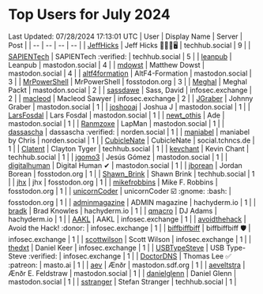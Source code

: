 # Top Users for July 2024
Last Updated: 07/28/2024 17:13:01 UTC
| User | Display Name | Server | Post |
| -- | -- | -- | -- |
| [JeffHicks](https://techhub.social/@JeffHicks) | Jeff Hicks 🐶🎼🍷🖥️ | techhub.social | 9 |
| [SAPIENTech](https://techhub.social/@SAPIENTech) | SAPIENTech :verified: | techhub.social | 5 |
| [leanpub](https://mastodon.social/@leanpub) | Leanpub | mastodon.social | 4 |
| [mdowst](https://mastodon.social/@mdowst) | Matthew Dowst | mastodon.social | 4 |
| [altf4formation](https://mastodon.social/@altf4formation) | AltF4-Formation | mastodon.social | 3 |
| [MrPowerShell](https://fosstodon.org/@MrPowerShell) | MrPowerShell | fosstodon.org | 3 |
| [Meghal](https://mastodon.social/@Meghal) | Meghal Packt | mastodon.social | 2 |
| [sassdawe](https://infosec.exchange/@sassdawe) | Sass, David | infosec.exchange | 2 |
| [macleod](https://infosec.exchange/@macleod) | Macleod Sawyer | infosec.exchange | 2 |
| [JGraber](https://mastodon.social/@JGraber) | Johnny Graber | mastodon.social | 1 |
| [joshooaj](https://mastodon.social/@joshooaj) | Joshua J | mastodon.social | 1 |
| [LarsFosdal](https://mastodon.social/@LarsFosdal) | Lars Fosdal | mastodon.social | 1 |
| [newt_othis](https://mastodon.social/@newt_othis) | Ade | mastodon.social | 1 |
| [Ranmzoxe](https://mastodon.social/@Ranmzoxe) | LapMan | mastodon.social | 1 |
| [dassascha](https://norden.social/@dassascha) | dassascha :verified: | norden.social | 1 |
| [maniabel](https://norden.social/@maniabel) | maniabel by Chris | norden.social | 1 |
| [CubicleNate](https://social.tchncs.de/@CubicleNate) | CubicleNate | social.tchncs.de | 1 |
| [Clatent](https://techhub.social/@Clatent) | Clayton Tyger | techhub.social | 1 |
| [kevchant](https://techhub.social/@kevchant) | Kevin Chant | techhub.social | 1 |
| [jgomo3](https://mastodon.social/@jgomo3) | Jesús Gómez | mastodon.social | 1 |
| [digitalhuman](https://mastodon.social/@digitalhuman) | Digital Human ✔ | mastodon.social | 1 |
| [jborean](https://fosstodon.org/@jborean) | Jordan Borean | fosstodon.org | 1 |
| [Shawn_Brink](https://techhub.social/@Shawn_Brink) | Shawn Brink | techhub.social | 1 |
| [jhx](https://fosstodon.org/@jhx) | jhx | fosstodon.org | 1 |
| [mikefrobbins](https://fosstodon.org/@mikefrobbins) | Mike F. Robbins | fosstodon.org | 1 |
| [unicornCoder](https://fosstodon.org/@unicornCoder) | unicornCoder ☑️ :gnome: :bash: | fosstodon.org | 1 |
| [adminmagazine](https://hachyderm.io/@adminmagazine) | ADMIN magazine | hachyderm.io | 1 |
| [bradk](https://hachyderm.io/@bradk) | Brad Knowles | hachyderm.io | 1 |
| [qmacro](https://hachyderm.io/@qmacro) | DJ Adams | hachyderm.io | 1 |
| [AAKL](https://infosec.exchange/@AAKL) | AAKL | infosec.exchange | 1 |
| [avoidthehack](https://infosec.exchange/@avoidthehack) | Avoid the Hack! :donor: | infosec.exchange | 1 |
| [biffbiffbiff](https://infosec.exchange/@biffbiffbiff) | biffbiffbiff 🛡️ | infosec.exchange | 1 |
| [scottwilson](https://infosec.exchange/@scottwilson) | Scott Wilson | infosec.exchange | 1 |
| [thedxt](https://infosec.exchange/@thedxt) | Daniel Keer | infosec.exchange | 1 |
| [USBTypeSteve](https://infosec.exchange/@USBTypeSteve) | USB Type-Steve :verified: | infosec.exchange | 1 |
| [DoctorDNS](https://masto.ai/@DoctorDNS) | Thomas Lee ✅ :patreon: | masto.ai | 1 |
| [aev](https://mastodon.sdf.org/@aev) | Ænðr | mastodon.sdf.org | 1 |
| [aeveltstra](https://mastodon.social/@aeveltstra) | Ænðr E. Feldstraw | mastodon.social | 1 |
| [danielglenn](https://mastodon.social/@danielglenn) | Daniel Glenn | mastodon.social | 1 |
| [sstranger](https://techhub.social/@sstranger) | Stefan Stranger | techhub.social | 1 |

